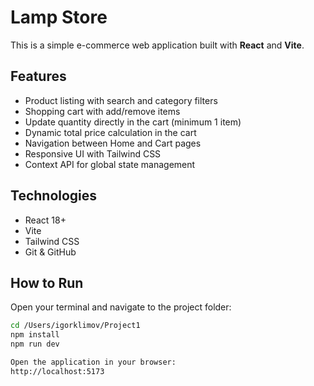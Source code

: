# Lamp Store

This is a simple e-commerce web application built with **React** and **Vite**.

## Features
- Product listing with search and category filters
- Shopping cart with add/remove items
- Update quantity directly in the cart (minimum 1 item)
- Dynamic total price calculation in the cart
- Navigation between Home and Cart pages
- Responsive UI with Tailwind CSS
- Context API for global state management

## Technologies
- React 18+
- Vite
- Tailwind CSS
- Git & GitHub

## How to Run
 Open your terminal and navigate to the project folder:

```bash
cd /Users/igorklimov/Project1
npm install
npm run dev

Open the application in your browser:
http://localhost:5173

